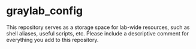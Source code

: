 graylab_config
==============

This repository serves as a storage space for lab-wide resources, such as shell aliases, useful scripts, etc.  Please include a descriptive comment for everything you add to this repository.